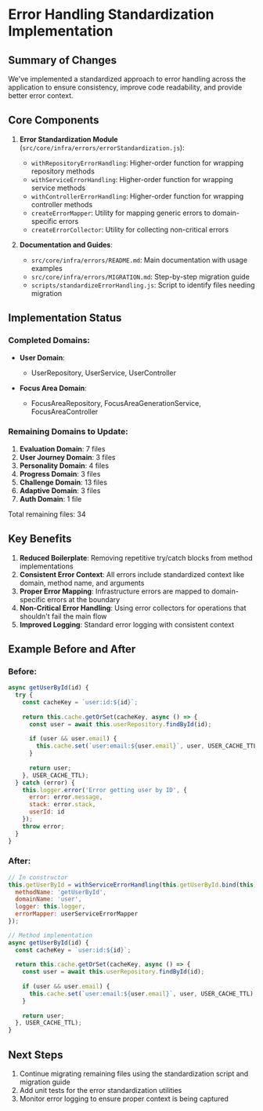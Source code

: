 # Error Handling Standardization Implementation

## Summary of Changes

We've implemented a standardized approach to error handling across the application to ensure consistency, improve code readability, and provide better error context.

## Core Components

1. **Error Standardization Module** (`src/core/infra/errors/errorStandardization.js`):
   - `withRepositoryErrorHandling`: Higher-order function for wrapping repository methods
   - `withServiceErrorHandling`: Higher-order function for wrapping service methods 
   - `withControllerErrorHandling`: Higher-order function for wrapping controller methods
   - `createErrorMapper`: Utility for mapping generic errors to domain-specific errors
   - `createErrorCollector`: Utility for collecting non-critical errors

2. **Documentation and Guides**:
   - `src/core/infra/errors/README.md`: Main documentation with usage examples
   - `src/core/infra/errors/MIGRATION.md`: Step-by-step migration guide
   - `scripts/standardizeErrorHandling.js`: Script to identify files needing migration

## Implementation Status

### Completed Domains:

- **User Domain**:
  - UserRepository, UserService, UserController

- **Focus Area Domain**:
  - FocusAreaRepository, FocusAreaGenerationService, FocusAreaController

### Remaining Domains to Update:

1. **Evaluation Domain**: 7 files
2. **User Journey Domain**: 3 files
3. **Personality Domain**: 4 files
4. **Progress Domain**: 3 files
5. **Challenge Domain**: 13 files
6. **Adaptive Domain**: 3 files
7. **Auth Domain**: 1 file

Total remaining files: 34

## Key Benefits

1. **Reduced Boilerplate**: Removing repetitive try/catch blocks from method implementations
2. **Consistent Error Context**: All errors include standardized context like domain, method name, and arguments
3. **Proper Error Mapping**: Infrastructure errors are mapped to domain-specific errors at the boundary
4. **Non-Critical Error Handling**: Using error collectors for operations that shouldn't fail the main flow
5. **Improved Logging**: Standard error logging with consistent context

## Example Before and After

### Before:

```javascript
async getUserById(id) {
  try {
    const cacheKey = `user:id:${id}`;
    
    return this.cache.getOrSet(cacheKey, async () => {
      const user = await this.userRepository.findById(id);
      
      if (user && user.email) {
        this.cache.set(`user:email:${user.email}`, user, USER_CACHE_TTL);
      }
      
      return user;
    }, USER_CACHE_TTL);
  } catch (error) {
    this.logger.error('Error getting user by ID', { 
      error: error.message, 
      stack: error.stack,
      userId: id 
    });
    throw error;
  }
}
```

### After:

```javascript
// In constructor
this.getUserById = withServiceErrorHandling(this.getUserById.bind(this), {
  methodName: 'getUserById',
  domainName: 'user',
  logger: this.logger,
  errorMapper: userServiceErrorMapper
});

// Method implementation
async getUserById(id) {
  const cacheKey = `user:id:${id}`;
  
  return this.cache.getOrSet(cacheKey, async () => {
    const user = await this.userRepository.findById(id);
    
    if (user && user.email) {
      this.cache.set(`user:email:${user.email}`, user, USER_CACHE_TTL);
    }
    
    return user;
  }, USER_CACHE_TTL);
}
```

## Next Steps

1. Continue migrating remaining files using the standardization script and migration guide
2. Add unit tests for the error standardization utilities
3. Monitor error logging to ensure proper context is being captured 